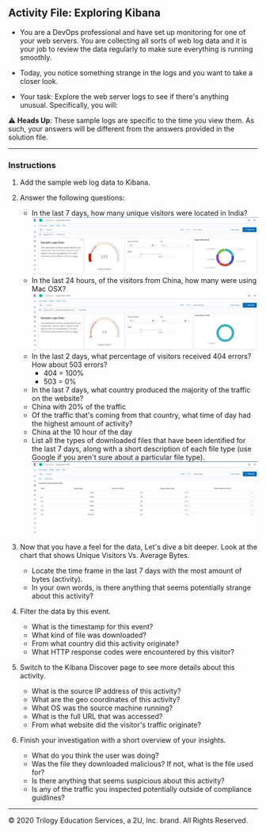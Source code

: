 ## Activity File: Exploring Kibana

* You are a DevOps professional and have set up monitoring for one of your web servers. You are collecting all sorts of web log data and it is your job to review the data regularly to make sure everything is running smoothly. 

* Today, you notice something strange in the logs and you want to take a closer look.

* Your task: Explore the web server logs to see if there's anything unusual. Specifically, you will:

:warning: **Heads Up**: These sample logs are specific to the time you view them. As such, your answers will be different from the answers provided in the solution file. 

---

### Instructions

1. Add the sample web log data to Kibana.

2. Answer the following questions:

    - In the last 7 days, how many unique visitors were located in India?
       ![](Images/India-7-day.PNG)
    - In the last 24 hours, of the visitors from China, how many were using Mac OSX?
        ![](Images/China24-OSX.PNG)
    - In the last 2 days, what percentage of visitors received 404 errors? How about 503 errors?
      - 404 = 100%
      - 503 = 0%
    - In the last 7 days, what country produced the majority of the traffic on the website?
    - China with 20% of the traffic
    - Of the traffic that's coming from that country, what time of day had the highest amount of activity?
     - China at the 10 hour of the day
    - List all the types of downloaded files that have been identified for the last 7 days, along with a short description of each file type (use Google if you aren't sure about a particular file type).
       ![](Images/most-downloaded-files.PNG)
3. Now that you have a feel for the data, Let's dive a bit deeper. Look at the chart that shows Unique Visitors Vs. Average Bytes.
     - Locate the time frame in the last 7 days with the most amount of bytes (activity).
     - In your own words, is there anything that seems potentially strange about this activity?

4. Filter the data by this event.
     - What is the timestamp for this event?
     - What kind of file was downloaded?
     - From what country did this activity originate?
     - What HTTP response codes were encountered by this visitor?

5. Switch to the Kibana Discover page to see more details about this activity.
     - What is the source IP address of this activity?
     - What are the geo coordinates of this activity?
     - What OS was the source machine running?
     - What is the full URL that was accessed?
     - From what website did the visitor's traffic originate?

6. Finish your investigation with a short overview of your insights. 

     - What do you think the user was doing?
     - Was the file they downloaded malicious? If not, what is the file used for?
     - Is there anything that seems suspicious about this activity?
     - Is any of the traffic you inspected potentially outside of compliance guidlines?

---
© 2020 Trilogy Education Services, a 2U, Inc. brand. All Rights Reserved.  
